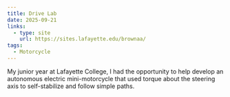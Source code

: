 ```yaml
---
title: Drive Lab
date: 2025-09-21
links:
  - type: site
    url: https://sites.lafayette.edu/brownaa/
tags:
  - Motorcycle
---
```


My junior year at Lafayette College, I had the opportunity to help develop an autonomous electric mini-motorcycle that used torque about the steering axis to self-stabilize and follow simple paths.

<!--more-->
